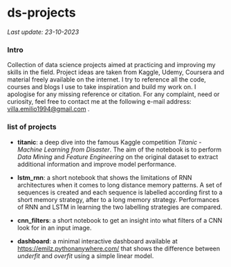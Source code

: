 # ds-projects

*Last update: 23-10-2023*

### Intro
Collection of data science projects aimed at practicing and improving my skills in the field.
Project ideas are taken from Kaggle, Udemy, Coursera and material freely available on the internet.
I try to reference all the code, courses and blogs I use to take inspiration and build my work on.
I apologise for any missing reference or citation. For any complaint, need or curiosity, feel free 
to contact me at the following e-mail address: villa.emilio1994@gmail.com .

### list of projects
- **titanic**: a deep dive into the famous Kaggle competition *Titanic - Machine Learning from Disaster*.
  The aim of the notebook is to perform *Data Mining* and *Feature Engineering* on the original dataset
  to extract additional information and improve model performance.


- **lstm_rnn**: a short notebook that shows the limitations of RNN architectures when it comes to long distance
  memory patterns. A set of sequences is created and each sequence is labelled according first to a short memory
  strategy, after to a long memory strategy. Performances of RNN and LSTM in learning the two labelling strategies
  are compared. 


- **cnn_filters**: a short notebook to get an insight into what filters of a CNN look for in an
  input image. 


- **dashboard**: a minimal interactive dashboard available at https://emilz.pythonanywhere.com/ that
  shows the difference between *underfit* and *overfit* using a simple linear model.

